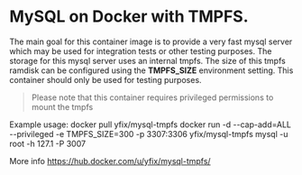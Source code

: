 MySQL on Docker with TMPFS.
============

The main goal for this container image is to provide a very fast 
mysql server which may be used for integration tests or other testing purposes. 
The storage for this mysql server uses an internal tmpfs. 
The size of this tmpfs ramdisk can be configured using the **TMPFS_SIZE** environment setting. 
This container should only be used for testing purposes.

> Please note that this container requires privileged permissions to mount the tmpfs

Example usage:
    docker pull yfix/mysql-tmpfs
    docker run -d --cap-add=ALL --privileged -e TMPFS_SIZE=300 -p 3307:3306 yfix/mysql-tmpfs
    mysql -u root -h 127.1 -P 3007

More info https://hub.docker.com/u/yfix/mysql-tmpfs/
